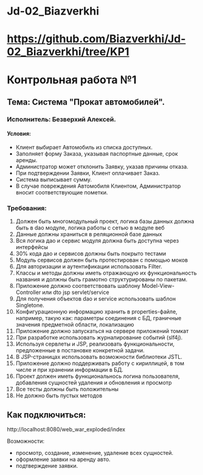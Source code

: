 # Jd-02_Biazverkhi
# https://github.com/Biazverkhi/Jd-02_Biazverkhi/tree/KP1
 # Контрольная работа №1
## Тема: Система "Прокат автомобилей". 
### Исполнитель: Безверхий Алексей.
#### Условия:
- Клиент выбирает Автомобиль из списка доступных.
- Заполняет форму Заказа, указывая паспортные данные, срок аренды. 
- Администратор может отклонить Заявку, указав причины отказа. 
- При подтверждении Заявки, Клиент оплачивает Заказ. 
- Система выписывает сумму. 
- В случае повреждения Автомобиля Клиентом, Администратор вносит соответствующие пометки.
### Требования:
1. Должен быть многомодульный проект, логика базы данных должна быть в dao модуле, логика работы с сетью в модуле веб
2. Данные должны храниться в реляционной базе данных
3. Вся логика дао и сервис модуля должна быть доступна через интерфейсы
4. 30% кода дао и сервисов должны быть покрыто тестами
5. Модуль сервисов должен быть протестирован с помощью моков
6. Для авторизации и аутентификации использовать Filter.
7. Классы и методы должны иметь отражающую их функциональность названия и должны быть грамотно структурированы по пакетам.
8. Приложение должно соответствовать шаблону Model-View-Controller или dto jsp servlet/service
9. Для получения объектов dao и service использовать шаблон Singletone.
10. Конфигурационную информацию хранить в properties-файле, например, такую как: параметры соединения с БД, граничные значения предметной области, локализацию
11. Приложение должно запускаться на сервере приложений томкат
12.	При разработке использовать журналирование событий (slf4j).
13.	Используя сервлеты и JSP, реализовать функциональности, предложенные в постановке конкретной задачи.
14.	В JSP-страницах использовать возможности библиотеки JSTL.
15. Приложение должно поддерживать работу с кириллицей, в том числе и при хранении информации в БД.
16. Проект должен иметь функциональнось логина пользователя, добавления сущностей удаления и обновления и просмотр
17. Все тесты должны быть положительны
18. Не должно быть пустых методов

## Как подключиться:
http://localhost:8080/web_war_exploded/index

Возможности:
- просмотр, создание, изменение, удаление всех сущностей.
- оформление заявки на аренду авто. 
- подтверждение заявки.

